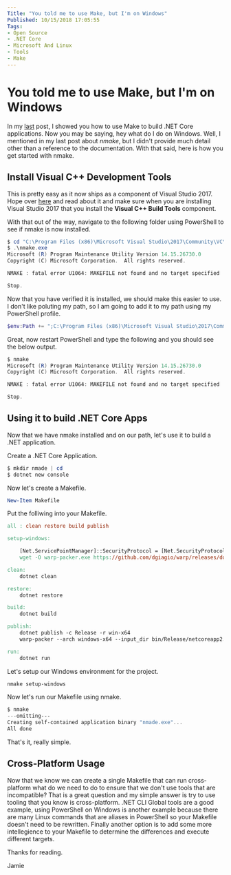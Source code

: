 ```yaml
---
Title: "You told me to use Make, but I'm on Windows"
Published: 10/15/2018 17:05:55
Tags: 
- Open Source
- .NET Core
- Microsoft And Linux
- Tools
- Make
---
```

# You told me to use Make, but I'm on Windows

In my [last]() post, I showed you how to use Make to build .NET Core applications. Now you may be saying, hey what do I do on Windows. Well, I mentioned in my last post about *nmake*, but I didn't provide much detail other than a reference to the documentation. With that said, here is how you get started with nmake.

## Install Visual C++ Development Tools

This is pretty easy as it now ships as a component of Visual Studio 2017. Hope over [here](https://blogs.msdn.microsoft.com/vcblog/2016/11/16/introducing-the-visual-studio-build-tools/) and read about it and make sure when you are installing Visual Studio 2017 that you install the **Visual C++ Build Tools** component.

With that out of the way, navigate to the following folder using PowerShell to see if nmake is now installed.

```PowerShell
$ cd "C:\Program Files (x86)\Microsoft Visual Studio\2017\Community\VC\Tools\MSVC\14.15.26726\bin\Hostx64\x64"
$ .\nmake.exe
Microsoft (R) Program Maintenance Utility Version 14.15.26730.0 
Copyright (C) Microsoft Corporation.  All rights reserved. 

NMAKE : fatal error U1064: MAKEFILE not found and no target specified 

Stop. 
```

Now that you have verified it is installed, we should make this easier to use. I don't like poluting my path, so I am going to add it to my path using my PowerShell profile.

```PowerShell
$env:Path += ";C:\Program Files (x86)\Microsoft Visual Studio\2017\Community\VC\Tools\MSVC\14.15.26726\bin\Hostx64\x64"
```

Great, now restart PowerShell and type the following and you should see the below output.

```PowerShell
$ nmake
Microsoft (R) Program Maintenance Utility Version 14.15.26730.0 
Copyright (C) Microsoft Corporation.  All rights reserved. 

NMAKE : fatal error U1064: MAKEFILE not found and no target specified 

Stop. 
```

## Using it to build .NET Core Apps

Now that we have nmake installed and on our path, let's use it to build a .NET application.

Create a .NET Core Application.

```PowerShell
$ mkdir nmade | cd
$ dotnet new console
```

Now let's create a  Makefile.

```PowerShell
New-Item Makefile
```

Put the folliwing into your Makefile.

```Makefile
all : clean restore build publish 

setup-windows:

    [Net.ServicePointManager]::SecurityProtocol = [Net.SecurityProtocolType]::Tls12
    wget -O warp-packer.exe https://github.com/dgiagio/warp/releases/download/v0.1.1/windows-x64.warp-packer.exe

clean:
    dotnet clean

restore:
    dotnet restore

build:
    dotnet build

publish:
    dotnet publish -c Release -r win-x64
    warp-packer --arch windows-x64 --input_dir bin/Release/netcoreapp2.1/win-x64/publish --exec nmade.exe --output nmade.exe

run:
    dotnet run
```

Let's setup our Windows environment for the project.

```PowerShell
nmake setup-windows
```

Now let's run our Makefile using nmake.

```PowerShell
$ nmake
---omitting---
Creating self-contained application binary "nmade.exe"...
All done
```

That's it, really simple.

## Cross-Platform Usage

Now that we know we can create a single Makefile that can run cross-platform what do we need to do to ensure that we don't use tools that are incompatible? That is a great question and my simple answer is try to use tooling that you know is cross-platform. .NET CLI Global tools are a good example, using PowerShell on Windows is another example because there are many Linux commands that are aliases in PowerShell so your Makefile doesn't need to be rewritten. Finally another option is to add some more intellegience to your Makefile to determine the differences and execute different targets.

Thanks for reading.

Jamie